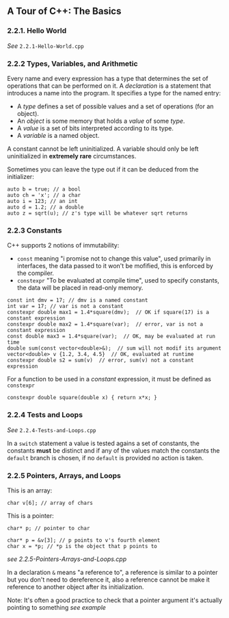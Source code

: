 ## A Tour of C++: The Basics

### 2.2.1. Hello World

*See* `2.2.1-Hello-World.cpp`

### 2.2.2 Types, Variables, and Arithmetic

Every name and every expression has a type that determines the set of operations that can be performed on it.
A *declaration* is a statement that introduces a name into the program. It specifies a type for the named entry:

* A *type* defines a set of possible values and a set of operations (for an object).
* An *object* is some memory that holds a *value* of some *type*.
* A *value* is a set of bits interpreted according to its type.
* A *variable* is a named object.

A constant cannot be left uninitialized.
A variable should only be left uninitialized in **extremely rare** circumstances.

Sometimes you can leave the type out if it can be deduced from the initializer:

```
auto b = true; // a bool
auto ch = 'x'; // a char
auto i = 123; // an int
auto d = 1.2; // a double
auto z = sqrt(u); // z's type will be whatever sqrt returns
```

### 2.2.3 Constants

C++ supports 2 notions of immutability:

* `const` meaning "i promise not to change this value", used primarily in interfaces, the data passed to it won't be mofified, this is enforced by the compiler.
* `constexpr` "To be evaluated at compile time", used to specify constants, the data will be placed in read-only memory.

```
const int dmv = 17; // dmv is a named constant
int var = 17; // var is not a constant
constexpr double max1 = 1.4*square(dmv);  // OK if square(17) is a constant expression
constexpr double max2 = 1.4*square(var);  // error, var is not a constant expression
const double max3 = 1.4*square(var);  // OK, may be evaluated at run time
double sum(const vector<double>&);  // sum will not modif its argument
vector<double> v {1.2, 3.4, 4.5}  // OK, evaluated at runtime
constexpr double s2 = sum(v)  // error, sum(v) not a constant expression
```

For a function to be used in a *constant* expression, it must be defined as `constexpr`

`constexpr double square(double x) { return x*x; }`

### 2.2.4 Tests and Loops

*See* `2.2.4-Tests-and-Loops.cpp`

In a `switch` statement a value is tested agains a set of constants, the constants **must** be distinct and if any of the values match the constants the `default` branch is chosen, if no `default` is provided no action is taken.

### 2.2.5 Pointers, Arrays, and Loops

This is an array:

```
char v[6]; // array of chars
```

This is a pointer:

```
char* p; // pointer to char
```

```
char* p = &v[3]; // p points to v's fourth element
char x = *p; // *p is the object that p points to
```

*see 2.2.5-Pointers-Arrays-and-Loops.cpp*

In a declaration `&` means "a reference to", a reference is similar to a pointer but you don't need to dereference it, also a reference cannot be make it reference to another object after its initialization.

Note: It's often a good practice to check that a pointer argument it's actually pointing to something *see example*
